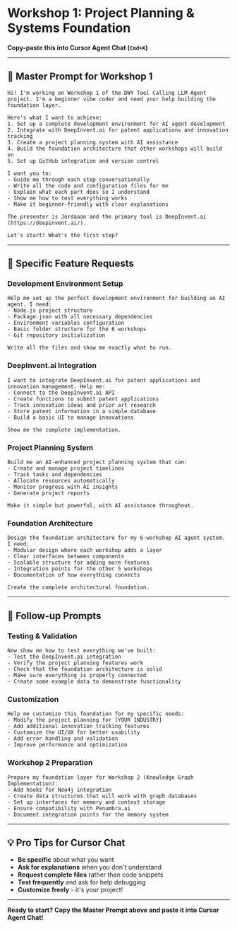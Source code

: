 # Workshop 1: Project Planning & Systems Foundation
**Copy-paste this into Cursor Agent Chat (`Cmd+K`)**

---

## 🚀 **Master Prompt for Workshop 1**

```
Hi! I'm working on Workshop 1 of the DWY Tool Calling LLM Agent project. I'm a beginner vibe coder and need your help building the foundation layer.

Here's what I want to achieve:
1. Set up a complete development environment for AI agent development
2. Integrate with DeepInvent.ai for patent applications and innovation tracking  
3. Create a project planning system with AI assistance
4. Build the foundation architecture that other workshops will build on
5. Set up GitHub integration and version control

I want you to:
- Guide me through each step conversationally
- Write all the code and configuration files for me
- Explain what each part does so I understand
- Show me how to test everything works
- Make it beginner-friendly with clear explanations

The presenter is Jordaaan and the primary tool is DeepInvent.ai (https://deepinvent.ai/).

Let's start! What's the first step?
```

---

## 🎯 **Specific Feature Requests**

### **Development Environment Setup**
```
Help me set up the perfect development environment for building an AI agent. I need:
- Node.js project structure
- Package.json with all necessary dependencies  
- Environment variables configuration
- Basic folder structure for the 6 workshops
- Git repository initialization

Write all the files and show me exactly what to run.
```

### **DeepInvent.ai Integration**
```
I want to integrate DeepInvent.ai for patent applications and innovation management. Help me:
- Connect to the DeepInvent.ai API
- Create functions to submit patent applications
- Track innovation ideas and prior art research
- Store patent information in a simple database
- Build a basic UI to manage innovations

Show me the complete implementation.
```

### **Project Planning System**
```
Build me an AI-enhanced project planning system that can:
- Create and manage project timelines
- Track tasks and dependencies
- Allocate resources automatically
- Monitor progress with AI insights
- Generate project reports

Make it simple but powerful, with AI assistance throughout.
```

### **Foundation Architecture**
```
Design the foundation architecture for my 6-workshop AI agent system. I need:
- Modular design where each workshop adds a layer
- Clear interfaces between components
- Scalable structure for adding more features
- Integration points for the other 5 workshops
- Documentation of how everything connects

Create the complete architectural foundation.
```

---

## 🔄 **Follow-up Prompts**

### **Testing & Validation**
```
Now show me how to test everything we've built:
- Test the DeepInvent.ai integration
- Verify the project planning features work
- Check that the foundation architecture is solid
- Make sure everything is properly connected
- Create some example data to demonstrate functionality
```

### **Customization**
```
Help me customize this foundation for my specific needs:
- Modify the project planning for [YOUR INDUSTRY]
- Add additional innovation tracking features
- Customize the UI/UX for better usability
- Add error handling and validation
- Improve performance and optimization
```

### **Workshop 2 Preparation**
```
Prepare my foundation layer for Workshop 2 (Knowledge Graph Implementation):
- Add hooks for Neo4j integration
- Create data structures that will work with graph databases
- Set up interfaces for memory and context storage
- Ensure compatibility with Penumbra.ai
- Document integration points for the memory system
```

---

## 💡 **Pro Tips for Cursor Chat**

- **Be specific** about what you want
- **Ask for explanations** when you don't understand
- **Request complete files** rather than code snippets
- **Test frequently** and ask for help debugging
- **Customize freely** - it's your project!

---

**Ready to start? Copy the Master Prompt above and paste it into Cursor Agent Chat!**